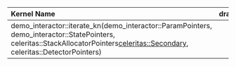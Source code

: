 | Kernel Name                                                                                                                                                                       |   dram__bytes.sum |   l1tex__t_bytes.sum |   lts__t_bytes.sum |   sm__cycles_elapsed.avg |   sm__cycles_elapsed.avg.per_second |   sm__sass_thread_inst_executed_op_dadd_pred_on.sum |   sm__sass_thread_inst_executed_op_dfma_pred_on.sum |   sm__sass_thread_inst_executed_op_dmul_pred_on.sum |   sm__sass_thread_inst_executed_op_fadd_pred_on.sum |   sm__sass_thread_inst_executed_op_ffma_pred_on.sum |   sm__sass_thread_inst_executed_op_fmul_pred_on.sum |   sm__sass_thread_inst_executed_op_hadd_pred_on.sum |   sm__sass_thread_inst_executed_op_hfma_pred_on.sum |   sm__sass_thread_inst_executed_op_hmul_pred_on.sum |   Count |     Time |    CC FLOPs |   all FLOPs |   AI HBM |    AI L2 |    AI L1 |   GFLOP/s |
|:----------------------------------------------------------------------------------------------------------------------------------------------------------------------------------|------------------:|---------------------:|-------------------:|-------------------------:|------------------------------------:|----------------------------------------------------:|----------------------------------------------------:|----------------------------------------------------:|----------------------------------------------------:|----------------------------------------------------:|----------------------------------------------------:|----------------------------------------------------:|----------------------------------------------------:|----------------------------------------------------:|--------:|---------:|------------:|------------:|---------:|---------:|---------:|----------:|
| demo_interactor::iterate_kn(demo_interactor::ParamPointers, demo_interactor::StatePointers, celeritas::StackAllocatorPointers<celeritas::Secondary>, celeritas::DetectorPointers) |       1.04009e+10 |          2.98429e+10 |        2.32822e+10 |              4.36822e+07 |                          1.0745e+11 |                                         5.99271e+08 |                                         3.31774e+09 |                                         9.77987e+08 |                                                   0 |                                         1.18825e+08 |                                                   0 |                                                   0 |                                                   0 |                                                   0 |      82 | 0.033336 | 8.45039e+09 | 8.45039e+09 | 0.812469 | 0.362954 | 0.283162 |   236.082 |